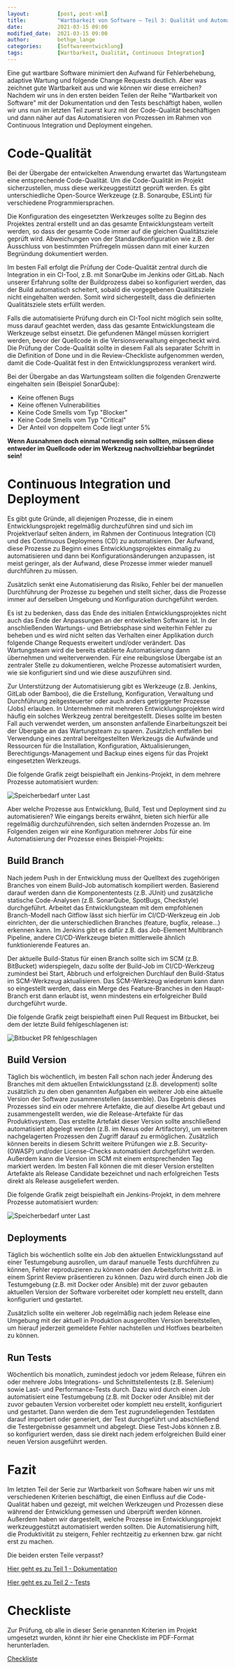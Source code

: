 ```yaml
---
layout:			[post, post-xml]											# Pflichtfeld. Nicht ändern!
title:			"Wartbarkeit von Software – Teil 3: Qualität und Automatisierung"	# Pflichtfeld. Bitte einen Titel für den Blog Post angeben.
date:			2021-03-15 09:00											# Pflichtfeld. Format "YYYY-MM-DD HH:MM". Muss für Veröffentlichung in der Vergangenheit liegen. (Für Preview egal)
modified_date: 	2021-03-15 09:00											# Optional. Muss angegeben werden, wenn eine bestehende Datei geändert wird.
author:			bethge_lange												# Pflichtfeld. Es muss in der "authors.yml" einen Eintrag mit diesem Namen geben.
categories: 	[Softwareentwicklung]										# Pflichtfeld. Maximal eine der angegebenen Kategorien verwenden.
tags:			[Wartbarkeit, Qualität, Continuous Integration]				# Bitte auf Großschreibung achten.
---
```



Eine gut wartbare Software minimiert den Aufwand für Fehlerbehebung, adaptive Wartung und folgende Change Requests deutlich.
Aber was zeichnet gute Wartbarkeit aus und wie können wir diese erreichen?
Nachdem wir uns in den ersten beiden Teilen der Reihe "Wartbarkeit von Software" mit der Dokumentation und den Tests beschäftigt haben, wollen wir uns nun im letzten Teil zuerst kurz mit der Code-Qualität beschäftigen und dann näher auf das Automatisieren von Prozessen im Rahmen von Continuous Integration und Deployment eingehen.

# Code-Qualität

Bei der Übergabe der entwickelten Anwendung erwartet das Wartungsteam eine entsprechende Code-Qualität.
Um die Code-Qualität im Projekt sicherzustellen, muss diese werkzeuggestützt geprüft werden.
Es gibt unterschiedliche Open-Source Werkzeuge (z.B. Sonarqube, ESLint) für verschiedene Programmiersprachen.

Die Konfiguration des eingesetzten Werkzeuges sollte zu Beginn des Projektes zentral erstellt und an das gesamte Entwicklungsteam verteilt werden, so dass der gesamte Code immer auf die gleichen Qualitätsziele geprüft wird.
Abweichungen von der Standardkonfiguration wie z.B. der Ausschluss von bestimmten Prüfregeln müssen dann mit einer kurzen Begründung dokumentiert werden.

Im besten Fall erfolgt die Prüfung der Code-Qualität zentral durch die Integration in ein CI-Tool, z.B. mit SonarQube im Jenkins oder GitLab.
Nach unserer Erfahrung sollte der Buildprozess dabei so konfiguriert werden, das der Build automatisch scheitert, sobald die vorgegebenen Qualitätsziele nicht eingehalten werden.
Somit wird sichergestellt, dass die definierten Qualitätsziele stets erfüllt werden.

Falls die automatisierte Prüfung durch ein CI-Tool nicht möglich sein sollte, muss darauf geachtet werden, dass das gesamte Entwicklungsteam die Werkzeuge selbst einsetzt.
Die gefundenen Mängel müssen korrigiert werden, bevor der Quellcode in die Versionsverwaltung eingecheckt wird.
Die Prüfung der Code-Qualität sollte in diesem Fall als separater Schritt in die Definition of Done und in die Review-Checkliste aufgenommen werden, damit die Code-Qualität fest in den Entwicklungsprozess verankert wird.

Bei der Übergabe an das Wartungsteam sollten die folgenden Grenzwerte eingehalten sein (Beispiel SonarQube):

* Keine offenen Bugs
* Keine offenen Vulnerabilities
* Keine Code Smells vom Typ "Blocker"
* Keine Code Smells vom Typ "Critical"
* Der Anteil von doppeltem Code liegt unter 5%

__Wenn Ausnahmen doch einmal notwendig sein sollten, müssen diese entweder im Quellcode oder im Werkzeug nachvollziehbar begründet sein!__

# Continuous Integration und Deployment

Es gibt gute Gründe, all diejenigen Prozesse, die in einem Entwicklungsprojekt regelmäßig durchzuführen sind und sich im Projektverlauf selten ändern, im Rahmen der Continuous Integration (CI) und des Continuous Deploymens (CD) zu automatisieren.
Der Aufwand, diese Prozesse zu Beginn eines Entwicklungsprojektes einmalig zu automatisieren und dann bei Konfigurationsänderungen anzupassen, ist meist geringer, als der Aufwand, diese Prozesse immer wieder manuell durchführen zu müssen.

Zusätzlich senkt eine Automatisierung das Risiko, Fehler bei der manuellen Durchführung der Prozesse zu begehen und stellt sicher, dass die Prozesse immer auf derselben Umgebung und Konfiguration durchgeführt werden.

Es ist zu bedenken, dass das Ende des initialen Entwicklungsprojektes nicht auch das Ende der Anpassungen an der entwickelten Software ist.
In der anschließenden Wartungs- und Betriebsphase sind weiterhin Fehler zu beheben und es wird nicht selten das Verhalten einer Applikation durch folgende Change Requests erweitert und/oder verändert.
Das Wartungsteam wird die bereits etablierte Automatisierung dann übernehmen und weiterverwenden.
Für eine reibungslose Übergabe ist an zentraler Stelle zu dokumentieren, welche Prozesse automatisiert wurden, wie sie konfiguriert sind und wie diese auszuführen sind.

Zur Unterstützung der Automatisierung gibt es Werkzeuge (z.B. Jenkins, GitLab oder Bamboo), die die Erstellung, Konfiguration, Verwaltung und Durchführung zeitgesteuerter oder auch anders getriggerter Prozesse (Jobs) erlauben.
In Unternehmen mit mehreren Entwicklungsprojekten wird häufig ein solches Werkzeug zentral bereitgestellt.
Dieses sollte im besten Fall auch verwendet werden, um ansonsten anfallende Einarbeitungszeit bei der Übergabe an das Wartungsteam zu sparen.
Zusätzlich entfallen bei Verwendung eines zentral bereitgestellten Werkzeugs die Aufwände und Ressourcen für die Installation, Konfiguration, Aktualisierungen, Berechtigungs-Management und Backup eines eigens für das Projekt eingesetzten Werkzeugs.

Die folgende Grafik zeigt beispielhaft ein Jenkins-Projekt, in dem mehrere Prozesse automatisiert wurden:

![Speicherbedarf unter Last](/assets/images/posts/wartbarkeit-von-software-teil-3/jenkins-job-list.png)

Aber welche Prozesse aus Entwicklung, Build, Test und Deployment sind zu automatisieren?
Wie eingangs bereits erwähnt, bieten sich hierfür alle regelmäßig durchzuführenden, sich selten ändernden Prozesse an.
Im Folgenden zeigen wir eine Konfiguration mehrerer Jobs für eine Automatisierung der Prozesse eines Beispiel-Projekts:

## Build Branch

Nach jedem Push in der Entwicklung muss der Quelltext des zugehörigen Branches von einem Build-Job automatisch kompiliert werden.
Basierend darauf werden dann die Komponententests (z.B. JUnit) und zusätzliche statische Code-Analysen (z.B. SonarQube, SpotBugs, Checkstyle) durchgeführt.
Arbeitet das Entwicklungsteam mit dem empfohlenen Branch-Modell nach Gitflow lässt sich hierfür im CI/CD-Werkzeug ein Job einrichten, der die unterschiedlichen Branches (feature, bugfix, release…) erkennen kann.
Im Jenkins gibt es dafür z.B. das Job-Element Multibranch Pipeline, andere CI/CD-Werkzeuge bieten mittlerweile ähnlich funktionierende Features an.

Der aktuelle Build-Status für einen Branch sollte sich im SCM (z.B. BitBucket) widerspiegeln, dazu sollte der Build-Job im CI/CD-Werkzeug zumindest bei Start, Abbruch und erfolgreichen Durchlauf den Build-Status im SCM-Werkzeug aktualisieren.
Das SCM-Werkzeug wiederum kann dann so eingestellt werden, dass ein Merge des Feature-Branches in den Haupt-Branch erst dann erlaubt ist, wenn mindestens ein erfolgreicher Build durchgeführt wurde.

Die folgende Grafik zeigt beispielhaft einen Pull Request im Bitbucket, bei dem der letzte Build fehlgeschlagenen ist: 

![Bitbucket PR fehlgeschlagen](/assets/images/posts/wartbarkeit-von-software-teil-3/bitbucket-pr-failed.png)

##	Build Version

Täglich bis wöchentlich, im besten Fall schon nach jeder Änderung des Branches mit dem aktuellen Entwicklungsstand (z.B. development) sollte zusätzlich zu den oben genannten Aufgaben ein weiterer Job eine aktuelle Version der Software zusammenstellen (assemble).
Das Ergebnis dieses Prozesses sind ein oder mehrere Artefakte, die auf dieselbe Art gebaut und zusammengestellt werden, wie die Release-Artefakte für das Produktivsystem.
Das erstellte Artefakt dieser Version sollte anschließend automatisiert abgelegt werden (z.B. im Nexus oder Artifactory), um weiteren nachgelagerten Prozessen den Zugriff darauf zu ermöglichen.
Zusätzlich können bereits in diesem Schritt weitere Prüfungen wie z.B. Security- (OWASP) und/oder License-Checks automatisiert durchgeführt werden.
Außerdem kann die Version im SCM mit einem entsprechenden Tag markiert werden.
Im besten Fall können die mit dieser Version erstellten Artefakte als Release Candidate bezeichnet und nach erfolgreichen Tests direkt als Release ausgeliefert werden.

Die folgende Grafik zeigt beispielhaft ein Jenkins-Projekt, in dem mehrere Prozesse automatisiert wurden:

![Speicherbedarf unter Last](/assets/images/posts/wartbarkeit-von-software-teil-3/jenkins-job-create-rc.png)

## Deployments

Täglich bis wöchentlich sollte ein Job den aktuellen Entwicklungsstand auf einer Testumgebung ausrollen, um darauf manuelle Tests durchführen zu können, Fehler reproduzieren zu können oder den Arbeitsfortschritt z.B. in einem Sprint Review präsentieren zu können.
Dazu wird durch einen Job die Testumgebung (z.B. mit Docker oder Ansible) mit der zuvor gebauten aktuellen Version der Software vorbereitet oder komplett neu erstellt, dann konfiguriert und gestartet.

Zusätzlich sollte ein weiterer Job regelmäßig nach jedem Release eine Umgebung mit der aktuell in Produktion ausgerollten Version bereitstellen, um hierauf jederzeit gemeldete Fehler nachstellen und Hotfixes bearbeiten zu können.

## Run Tests

Wöchentlich bis monatlich, zumindest jedoch vor jedem Release, führen ein oder mehrere Jobs Integrations- und Schnittstellentests (z.B. Selenium) sowie Last- und Performance-Tests durch.
Dazu wird durch einen Job automatisiert eine Testumgebung (z.B. mit Docker oder Ansible) mit der zuvor gebauten Version vorbereitet oder komplett neu erstellt, konfiguriert und gestartet.
Dann werden die dem Test zugrundeliegenden Testdaten darauf importiert oder generiert, der Test durchgeführt und abschließend die Testergebnisse gesammelt und abgelegt.
Diese Test-Jobs können z.B. so konfiguriert werden, dass sie direkt nach jedem erfolgreichen Build einer neuen Version ausgeführt werden.

# Fazit

Im letzten Teil der Serie zur Wartbarkeit von Software haben wir uns mit verschiedenen Kriterien beschäftigt, die einen Einfluss auf die Code-Qualität haben und gezeigt, mit welchen Werkzeugen und Prozessen diese während der Entwicklung gemessen und überprüft werden können.
Außerdem haben wir dargestellt, welche Prozesse im Entwicklungsprojekt werkzeuggestützt automatisiert werden sollten.
Die Automatisierung hilft, die Produktivität zu steigern, Fehler rechtzeitig zu erkennen bzw. gar nicht erst zu machen.

Die beiden ersten Teile verpasst?

[Hier geht es zu Teil 1 - Dokumentation](https://www.adesso.de/de/news/blog/wartbarkeit-von-software-teil-1-dokumentation.jsp)

[Hier geht es zu Teil 2 - Tests](https://www.adesso.de/de/news/blog/wartbarkeit-von-software-teil-2-tests.jsp)

# Checkliste

Zur Prüfung, ob alle in dieser Serie genannten Kriterien im Projekt umgesetzt wurden, könnt ihr hier eine Checkliste im PDF-Format herunterladen.

[Checkliste](/assets/images/posts/wartbarkeit-von-software-teil-3/checkliste.pdf)
